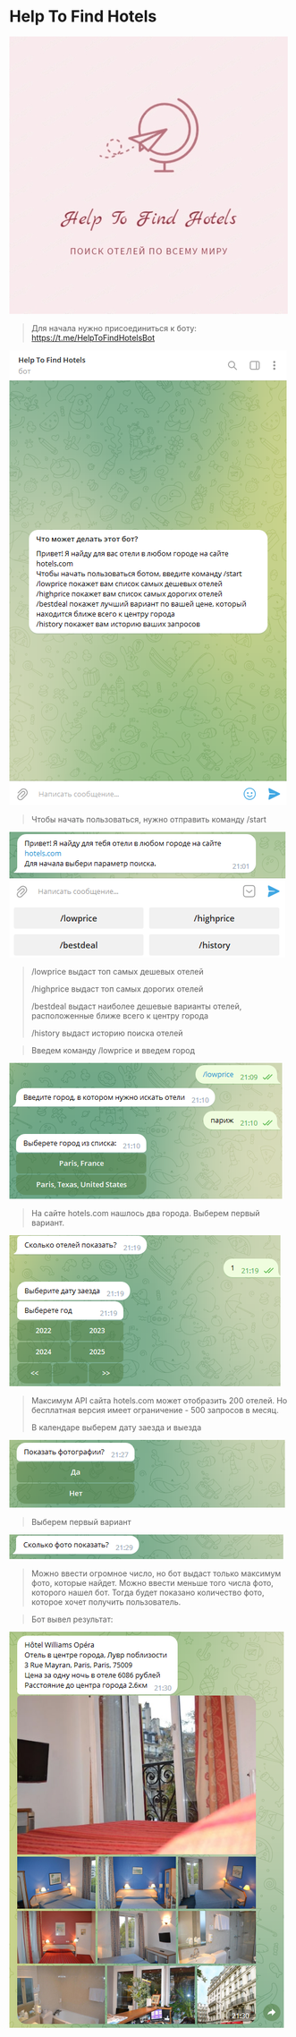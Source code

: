 # Help To Find Hotels

![Image Caption](readme/logo.png)

> Для начала нужно присоединиться к боту: https://t.me/HelpToFindHotelsBot

![Image Caption](readme/to_begin.png)

> Чтобы начать пользоваться, нужно отправить команду /start

![Image Caption](readme/start.png)

> /lowprice выдаст топ самых дешевых отелей
>
> /highprice выдаст топ самых дорогих отелей
> 
> /bestdeal выдаст наиболее дешевые варианты отелей, расположенные ближе всего к центру города
>
> /history выдаст историю поиска отелей

> Введем команду /lowprice и введем город

![Image Caption](readme/city.png)

> На сайте hotels.com нашлось два города. Выберем первый вариант.

![Image Caption](readme/calend.png)

> Максимум API сайта hotels.com может отобразить 200 отелей. Но бесплатная версия имеет ограничение - 500 запросов в месяц.
> 
> В календаре выберем дату заезда и выезда

![Image Caption](readme/photo_answer.png)

> Выберем первый вариант

![Image Caption](readme/quantity_photo.png)

> Можно ввести огромное число, но бот выдаст только максимум фото, которые найдет. Можно ввести меньше того числа фото, которого нашел бот. Тогда будет показано количество фото, которое хочет получить пользователь.

> Бот вывел результат:

![Image Caption](readme/result.png)